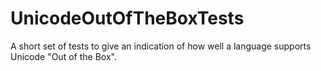 UnicodeOutOfTheBoxTests
=======================

A short set of tests to give an indication of how well a language supports Unicode "Out of the Box".
